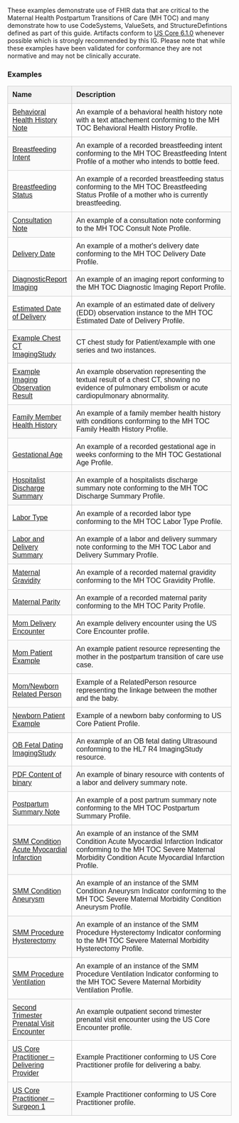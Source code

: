 These examples demonstrate use of FHIR data that are critical to the Maternal Health Postpartum Transitions of Care (MH TOC) and many demonstrate how to use CodeSystems, ValueSets, and StructureDefintions defined as part of this guide. Artifacts conform to [US Core 6.1.0](http://hl7.org/fhir/us/core/STU6.1/index.html) whenever possible which is strongly recommended by this IG. Please note that while these examples have been validated for conformance they are not normative and may not be clinically accurate.

<style>
   .examples-table {
   width: 100%;
   border-collapse: collapse;
   font-family: Arial, sans-serif;
   }
   .examples-table th, .examples-table td {
   padding: 10px;
   border: 1px solid #ccc;
   text-align: left;
   }
   .examples-table td {
   vertical-align: middle;
   }
   .examples-table-name {
   width: 20%;
   }
   .examples-table-description {
   width: 80%;
   }
   .examples-table thead {
   background-color: #f2f2f2;
   }
   .examples-table tr:nth-child(even) {
   background-color: #fafafa;
   }
</style>
### Examples
<table class="examples-table">
   <thead>
      <tr>
         <th class="examples-table-name">Name</th>
         <th class="examples-table-description">Description</th>
      </tr>
   </thead>
   <tbody>
      <tr>
         <td><a href="DocumentReference-mh-toc-behavioral-health-history-example.html">Behavioral Health History Note</a></td>
         <td>
            An example of a behavioral health history note with a text attachement conforming to the MH TOC Behavioral Health History Profile.
         </td>
      </tr>
      <tr>
         <td><a href="Observation-example-breastfeeding-intent.html">Breastfeeding Intent</a></td>
         <td>
            An example of a recorded breastfeeding intent conforming to the MH TOC Breastfeeding Intent Profile of a mother who intends to bottle feed.
         </td>
      </tr>
      <tr>
         <td><a href="Observation-breastfeeding-status-example.html">Breastfeeding Status</a></td>
         <td>
            An example of a recorded breastfeeding status conforming to the MH TOC Breastfeeding Status Profile of a mother who is currently breastfeeding.
         </td>
      </tr>
      <tr>
         <td><a href="DocumentReference-mh-toc-consult-note-example.html">Consultation Note</a></td>
         <td>
            An example of a consultation note conforming to the MH TOC Consult Note Profile.
         </td>
      </tr>
      <tr>
         <td><a href="Observation-mh-toc-delivery-date-example.html">Delivery Date</a></td>
         <td>
            An example of a mother's delivery date conforming to the MH TOC Delivery Date Profile.
         </td>
      </tr>
      <tr>
         <td><a href="DiagnosticReport-diagnosticreport-imaging-example.html">DiagnosticReport Imaging</a></td>
         <td>
            An example of an imaging report conforming to the MH TOC Diagnostic Imaging Report Profile.
         </td>
      </tr>
      <tr>
         <td><a href="Observation-edd-example.html">Estimated Date of Delivery</a></td>
         <td>
            An example of an estimated date of delivery (EDD) observation instance to the MH TOC Estimated Date of Delivery Profile.
         </td>
      </tr>
      <tr>
         <td><a href="ImagingStudy-example-chest-ct.html">Example Chest CT ImagingStudy</a></td>
         <td>
            CT chest study for Patient/example with one series and two instances.
         </td>
      </tr>
      <tr>
         <td><a href="Observation-example-imaging-result.html">Example Imaging Observation Result</a></td>
         <td>
            An example observation representing the textual result of a chest CT, showing no evidence of pulmonary embolism or acute cardiopulmonary abnormality.
         </td>
      </tr>
      <tr>
         <td><a href="FamilyMemberHistory-family-health-history-example.html">Family Member Health History</a></td>
         <td>
            An example of a family member health history with conditions conforming to the MH TOC Family Health History Profile.
         </td>
      </tr>
      <tr>
         <td><a href="Observation-gestational-age-example.html">Gestational Age</a></td>
         <td>
            An example of a recorded gestational age in weeks conforming to the MH TOC Gestational Age Profile.
         </td>
      </tr>
      <tr>
         <td><a href="DocumentReference-discharge-summary-example.html">Hospitalist Discharge Summary</a></td>
         <td>
            An example of a hospitalists discharge summary note conforming to the MH TOC Discharge Summary Profile.
         </td>
      </tr>
      <tr>
         <td><a href="Observation-labor-type-example.html">Labor Type</a></td>
         <td>
            An example of a recorded labor type conforming to the MH TOC Labor Type Profile.
         </td>
      </tr>
      <tr>
         <td><a href="DocumentReference-mh-toc-labor-and-delivery-summary-example.html">Labor and Delivery Summary</a></td>
         <td>
            An example of a labor and delivery summary note conforming to the MH TOC Labor and Delivery Summary Profile.
         </td>
      </tr>
      <tr>
         <td><a href="Observation-mh-toc-gravidity-example.html">Maternal Gravidity</a></td>
         <td>
            An example of a recorded maternal gravidity conforming to the MH TOC Gravidity Profile.
         </td>
      </tr>
      <tr>
         <td><a href="Observation-mh-toc-parity-example.html">Maternal Parity</a></td>
         <td>
            An example of a recorded maternal parity conforming to the MH TOC Parity Profile.
         </td>
      </tr>
      <tr>
         <td><a href="Encounter-delivery-encounter-example.html">Mom Delivery Encounter</a></td>
         <td>
            An example delivery encounter using the US Core Encounter profile.
         </td>
      </tr>
      <tr>
         <td><a href="Patient-mom.html">Mom Patient Example</a></td>
         <td>
            An example patient resource representing the mother in the postpartum transition of care use case.
         </td>
      </tr>
      <tr>
         <td><a href="RelatedPerson-newborn-mom.html">Mom/Newborn Related Person</a></td>
         <td>
            Example of a RelatedPerson resource representing the linkage between the mother and the baby.
         </td>
      </tr>
      <tr>
         <td><a href="Patient-newborn.html">Newborn Patient Example</a></td>
         <td>
            Example of a newborn baby conforming to US Core Patient Profile.
         </td>
      </tr>
      <tr>
         <td><a href="ImagingStudy-imagingstudy-ob-fetal-dating.html">OB Fetal Dating ImagingStudy</a></td>
         <td>
            An example of an OB fetal dating Ultrasound conforming to the HL7 R4 ImagingStudy resource.
         </td>
      </tr>
      <tr>
         <td><a href="Binary-example-binary.html">PDF Content of binary</a></td>
         <td>
            An example of binary resource with contents of a labor and delivery summary note.
         </td>
      </tr>
      <tr>
         <td><a href="DocumentReference-mh-toc-postpartum-summary-example.html">Postpartum Summary Note</a></td>
         <td>
            An example of a post partrum summary note conforming to the MH TOC Postpartum Summary Profile.
         </td>
      </tr>
      <tr>
         <td><a href="Condition-example-smm-condition-acute-myocardial-infarction.html">SMM Condition Acute Myocardial Infarction</a></td>
         <td>
            An example of an instance of the SMM Condition Acute Myocardial Infarction Indicator conforming to the MH TOC Severe Maternal Morbidity Condition Acute Myocardial Infarction Profile.
         </td>
      </tr>
      <tr>
         <td><a href="Condition-example-smm-condition-aneurysm.html">SMM Condition Aneurysm</a></td>
         <td>
            An example of an instance of the SMM Condition Aneurysm Indicator conforming to the MH TOC Severe Maternal Morbidity Condition Aneurysm Profile.
         </td>
      </tr>
      <tr>
         <td><a href="Procedure-example-smm-procedure-hysterectomy.html">SMM Procedure Hysterectomy</a></td>
         <td>
            An example of an instance of the SMM Procedure Hysterectomy Indicator conforming to the MH TOC Severe Maternal Morbidity Hysterectomy Profile.
         </td>
      </tr>
      <tr>
         <td><a href="Procedure-example-smm-procedure-ventilation.html">SMM Procedure Ventilation</a></td>
         <td>
            An example of an instance of the SMM Procedure Ventilation Indicator conforming to the MH TOC Severe Maternal Morbidity Ventilation Profile.
         </td>
      </tr>
      <tr>
         <td><a href="Encounter-prenatal-visit-example.html">Second Trimester Prenatal Visit Encounter</a></td>
         <td>
            An example outpatient second trimester prenatal visit encounter using the US Core Encounter profile.
         </td>
      </tr>
      <tr>
         <td><a href="Practitioner-delivery-ob.html">US Core Practitioner – Delivering Provider</a></td>
         <td>
            Example Practitioner conforming to US Core Practitioner profile for delivering a baby.
         </td>
      </tr>
      <tr>
         <td><a href="Practitioner-surgeon1.html">US Core Practitioner – Surgeon 1</a></td>
         <td>
            Example Practitioner conforming to US Core Practitioner profile.
         </td>
      </tr>
   </tbody>
</table>

